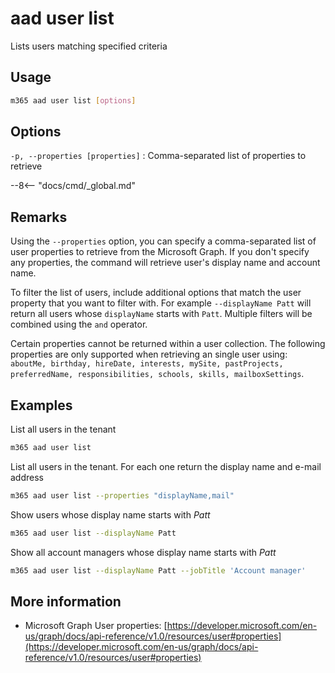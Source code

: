 # aad user list

Lists users matching specified criteria

## Usage

```sh
m365 aad user list [options]
```

## Options

`-p, --properties [properties]`
: Comma-separated list of properties to retrieve

--8<-- "docs/cmd/_global.md"

## Remarks

Using the `--properties` option, you can specify a comma-separated list of user properties to retrieve from the Microsoft Graph. If you don't specify any properties, the command will retrieve user's display name and account name.

To filter the list of users, include additional options that match the user property that you want to filter with. For example `--displayName Patt` will return all users whose `displayName` starts with `Patt`. Multiple filters will be combined using the `and` operator.

Certain properties cannot be returned within a user collection. The following properties are only supported when retrieving an single user using: `aboutMe, birthday, hireDate, interests, mySite, pastProjects, preferredName, responsibilities, schools, skills, mailboxSettings`.

## Examples

List all users in the tenant

```sh
m365 aad user list
```

List all users in the tenant. For each one return the display name and e-mail address

```sh
m365 aad user list --properties "displayName,mail"
```

Show users whose display name starts with _Patt_

```sh
m365 aad user list --displayName Patt
```

Show all account managers whose display name starts with _Patt_

```sh
m365 aad user list --displayName Patt --jobTitle 'Account manager'
```

## More information

- Microsoft Graph User properties: [https://developer.microsoft.com/en-us/graph/docs/api-reference/v1.0/resources/user#properties](https://developer.microsoft.com/en-us/graph/docs/api-reference/v1.0/resources/user#properties)
